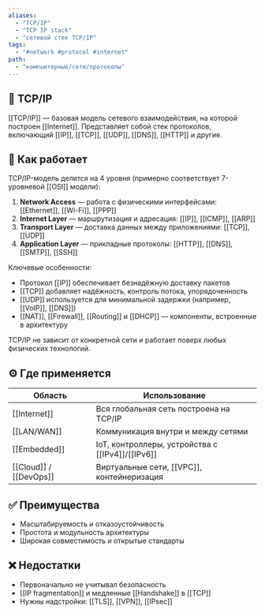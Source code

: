 ```yaml
---
aliases:
  - "TCP/IP"
  - "TCP IP stack"
  - "сетевой стек TCP/IP"
tags:
  - "#network #protocol #internet"
path:
  - "компьютерные/сети/протоколы"
---
```


## 📌 TCP/IP  
[[TCP/IP]] — базовая модель сетевого взаимодействия, на которой построен [[Internet]]. Представляет собой стек протоколов, включающий [[IP]], [[TCP]], [[UDP]], [[DNS]], [[HTTP]] и другие.

## 🧠 Как работает  
TCP/IP-модель делится на 4 уровня (примерно соответствует 7-уровневой [[OSI]] модели):

1. **Network Access** — работа с физическими интерфейсами: [[Ethernet]], [[Wi-Fi]], [[PPP]]  
2. **Internet Layer** — маршрутизация и адресация: [[IP]], [[ICMP]], [[ARP]]  
3. **Transport Layer** — доставка данных между приложениями: [[TCP]], [[UDP]]  
4. **Application Layer** — прикладные протоколы: [[HTTP]], [[DNS]], [[SMTP]], [[SSH]]

Ключевые особенности:

- Протокол [[IP]] обеспечивает безнадёжную доставку пакетов  
- [[TCP]] добавляет надёжность, контроль потока, упорядоченность  
- [[UDP]] используется для минимальной задержки (например, [[VoIP]], [[DNS]])  
- [[NAT]], [[Firewall]], [[Routing]] и [[DHCP]] — компоненты, встроенные в архитектуру

TCP/IP не зависит от конкретной сети и работает поверх любых физических технологий.

## ⚙️ Где применяется

| Область               | Использование                                |
|------------------------|-----------------------------------------------|
| [[Internet]]           | Вся глобальная сеть построена на TCP/IP      |
| [[LAN/WAN]]            | Коммуникация внутри и между сетями           |
| [[Embedded]]           | IoT, контроллеры, устройства с [[IPv4]]/[[IPv6]] |
| [[Cloud]] / [[DevOps]] | Виртуальные сети, [[VPC]], контейнеризация    |

## ✅ Преимущества  
- Масштабируемость и отказоустойчивость  
- Простота и модульность архитектуры  
- Широкая совместимость и открытые стандарты

## ❌ Недостатки  
- Первоначально не учитывал безопасность  
- [[IP fragmentation]] и медленные [[Handshake]] в [[TCP]]  
- Нужны надстройки: [[TLS]], [[VPN]], [[IPsec]]
```